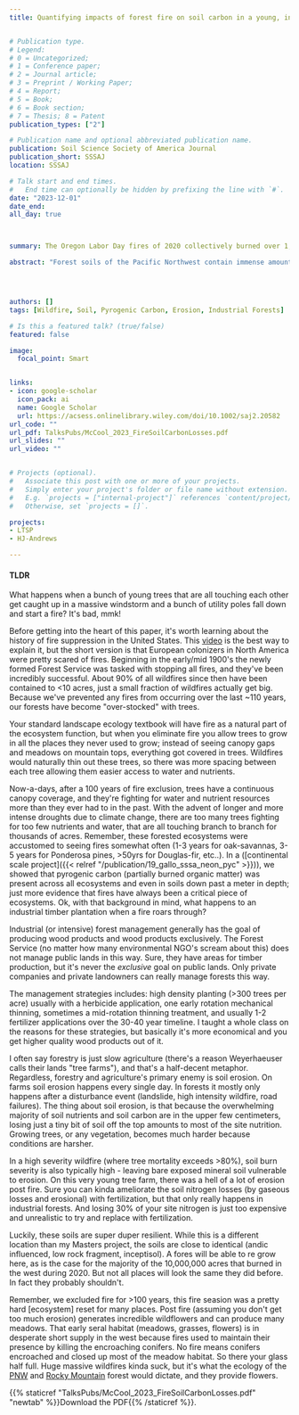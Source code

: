 ```yaml
---
title: Quantifying impacts of forest fire on soil carbon in a young, intensively managed tree farm in the western Oregon Cascades


# Publication type.
# Legend: 
# 0 = Uncategorized; 
# 1 = Conference paper; 
# 2 = Journal article;
# 3 = Preprint / Working Paper; 
# 4 = Report; 
# 5 = Book; 
# 6 = Book section;
# 7 = Thesis; 8 = Patent
publication_types: ["2"]

# Publication name and optional abbreviated publication name.
publication: Soil Science Society of America Journal
publication_short: SSSAJ
location: SSSAJ

# Talk start and end times.
#   End time can optionally be hidden by prefixing the line with `#`.
date: "2023-12-01"
date_end: 
all_day: true



summary: The Oregon Labor Day fires of 2020 collectively burned over 1,000,000 acres. That year, more than 10,000,000 acres burned across the western US that caused nearly $20 billion dollars in damages. This study is focused on the post-fire effects on a young industrial timber plantation that we were monitoring very carefully for years prior as part of another project, but it burned up in the Holiday Farm Fire.

abstract: "Forest soils of the Pacific Northwest contain immense amounts of carbon (C). Increasing acreage burned by severe wildfire in the western Oregon Cascades threat- ens belowground C stocks. The objective of this research was to quantify the changes in soil C stocks, nitrogen (N) stocks, and relevant chemical and physical parameters after a severe wildfire in a young, intensively managed Pseudotsuga menziesii (Douglas-fir) tree farm in the western Oregon Cascades. This longitudinal study was originally established to detect soil C changes after a harvest; therefore, it offers insight into long-term soil C dynamics after compounding disturbances. Forest floor and 0–30 cm depth soil samples were collected for comparison before and after the fire and were then split into size fractions to assess the fire’s effect on different grain sizes and forest floor compositions. Overall, soil C was approximately 40 Mg C ha−1 lower after the fire, equivalent to approximately 30% of soil C stocks. Of these decreases, two-thirds were in the forest floor and one-third were in the mineral soil. C stock losses were driven by changes in mass in every composite level. C concentration was unchanged in most levels while N concentration increased in certain levels. Losses extended further belowground than most previously studied soil C decreases from severe wildfire. The effects of wildfire on soil C stocks in industrial tree farms should be further explored to determine long-term trajectories of soil C and N."




authors: []
tags: [Wildfire, Soil, Pyrogenic Carbon, Erosion, Industrial Forests]

# Is this a featured talk? (true/false)
featured: false

image: 
  focal_point: Smart


links:
- icon: google-scholar 
  icon_pack: ai
  name: Google Scholar
  url: https://acsess.onlinelibrary.wiley.com/doi/10.1002/saj2.20582
url_code: ""
url_pdf: TalksPubs/McCool_2023_FireSoilCarbonLosses.pdf
url_slides: ""
url_video: ""


# Projects (optional).
#   Associate this post with one or more of your projects.
#   Simply enter your project's folder or file name without extension.
#   E.g. `projects = ["internal-project"]` references `content/project/deep-learning/index.md`.
#   Otherwise, set `projects = []`.

projects:
- LTSP
- HJ-Andrews

---
```


#### TLDR

What happens when a bunch of young trees that are all touching each other get caught up in a massive windstorm and a bunch of utility poles fall down and start a fire? It's bad, mmk!

Before getting into the heart of this paper, it's worth learning about the history of fire suppression in the United States. This [video](https://www.youtube.com/watch?v=edDZNkm8Mas) is the best way to explain it, but the short version is that European colonizers in North America were pretty scared of fires. Beginning in the early/mid 1900's the newly formed Forest Service was tasked with stopping all fires, and they've been incredibly successful. About 90% of all wildfires since then have been contained to <10 acres, just a small fraction of wildfires actually get big. Because we've prevented any fires from occurring over the last ~110 years, our forests have become "over-stocked" with trees. 

Your standard landscape ecology textbook will have fire as a natural part of the ecosystem function, but when you eliminate fire you allow trees to grow in all the places they never used to grow; instead of seeing canopy gaps and meadows on mountain tops, everything got covered in trees. Wildfires would naturally thin out these trees, so there was more spacing between each tree allowing them easier access to water and nutrients. 

Now-a-days, after a 100 years of fire exclusion, trees have a continuous canopy coverage, and they're fighting for water and nutrient resources more than they ever had to in the past. With the advent of longer and more intense droughts due to climate change, there are too many trees fighting for too few nutrients and water, that are all touching branch to branch for thousands of acres. Remember, these forested ecosystems were accustomed to seeing fires somewhat often (1-3 years for oak-savannas, 3-5 years for Ponderosa pines, >50yrs for Douglas-fir, etc..). In a ([continental scale project]({{< relref "/publication/19_gallo_sssa_neon_pyc" >}})), we showed that pyrogenic carbon (partially burned organic matter) was present across all ecosystems and even in soils down past a meter in depth; just more evidence that fires have always been a critical piece of ecosystems. Ok, with that background in mind, what happens to an industrial timber plantation when a fire roars through? 

Industrial (or intensive) forest management generally has the goal of producing wood products and wood products exclusively. The Forest Service (no matter how many environmental NGO's scream about this) does not manage public lands in this way. Sure, they have areas for timber production, but it's never the *exclusive* goal on public lands. Only private companies and private landowners can really manage forests this way. 

The management strategies includes: high density planting (>300 trees per acre) usually with a herbicide application, one early rotation mechanical thinning, sometimes a mid-rotation thinning treatment, and usually 1-2 fertilizer applications over the 30-40 year timeline. I taught a whole class on the reasons for these strategies, but basically it's more economical and you get higher quality wood products out of it. 

I often say forestry is just slow agriculture (there's a reason Weyerhaeuser calls their lands "tree farms"), and that's a half-decent metaphor. Regardless, forestry and agriculture's primary enemy is soil erosion. On farms soil erosion happens every single day. In forests it mostly only happens after a disturbance event (landslide, high intensity wildfire, road failures). The thing about soil erosion, is that because the overwhelming majority of soil nutrients and soil carbon are in the upper few centimeters, losing just a tiny bit of soil off the top amounts to most of the site nutrition. Growing trees, or any vegetation, becomes much harder because conditions are harsher. 

In a high severity wildfire (where tree mortality exceeds >80%), soil burn severity is also typically high - leaving bare exposed mineral soil vulnerable to erosion. On this very young tree farm, there was a hell of a lot of erosion post fire. Sure you can kinda ameliorate the soil nitrogen losses (by gaseous losses and erosional) with fertilization, but that only really happens in industrial forests. And losing 30% of your site nitrogen is just too expensive and unrealistic to try and replace with fertilization. 

Luckily, these soils are super duper resilient. While this is a different location than my Masters project, the soils are close to identical (andic influenced, low rock fragment, inceptisol). A fores will be able to re grow here, as is the case for the majority of the 10,000,000 acres that burned in the west during 2020. But not all places will look the same they did before. In fact they probably shouldn't. 

Remember, we excluded fire for >100 years, this fire seasion was a pretty hard [ecosystem] reset for many places. Post fire (assuming you don't get too much erosion) generates incredible wildflowers and can produce many meadows. That early seral habitat (meadows, grasses, flowers) is in desperate short supply in the west because fires used to maintain their presence by killing the encroaching conifers. No fire means conifers encroached and closed up most of the meadow habitat. So there your glass half full. Huge massive wildfires kinda suck, but it's what the ecology of the [PNW](https://esajournals.onlinelibrary.wiley.com/doi/full/10.1002/ecs2.4070) and [Rocky Mountain](https://iopscience.iop.org/article/10.1088/1748-9326/acee16) forest would dictate, and they provide flowers. 


{{% staticref "TalksPubs/McCool_2023_FireSoilCarbonLosses.pdf" "newtab" %}}Download the PDF{{% /staticref %}}. 
